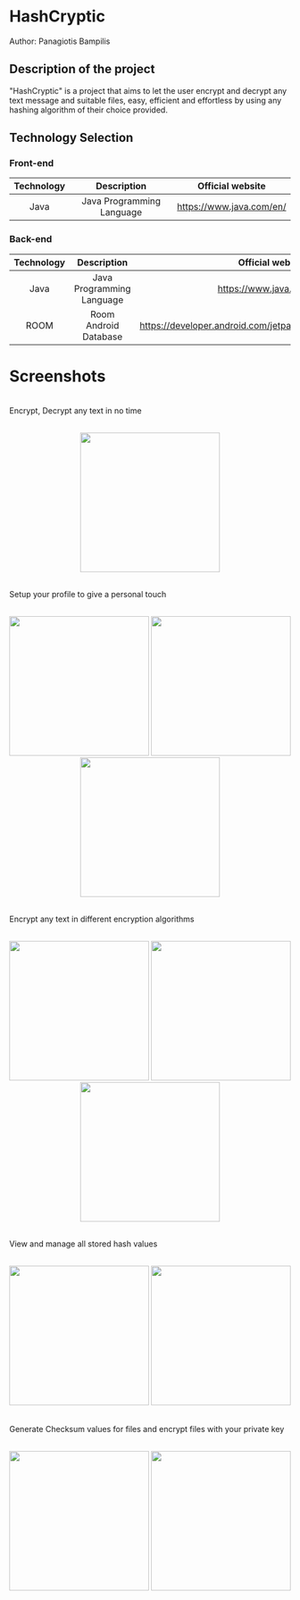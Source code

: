 # HashCryptic
Author: Panagiotis Bampilis

## Description of the project
"HashCryptic" is a project that aims to let the user encrypt and decrypt any text message and suitable files, easy, efficient and effortless by using any hashing algorithm of their choice provided.

## Technology Selection

### Front-end
|     Technology     |        Description        |                Official website                |
| :----------------: | :----------------------:  | :--------------------------------------------: |
|        Java        | Java Programming Language |               https://www.java.com/en/         |

### Back-end
|     Technology     |        Description        |                Official website                |
| :----------------: | :----------------------:  | :--------------------------------------------: |
|        Java        | Java Programming Language |               https://www.java.com/en/         |
|        ROOM        |    Room Android Database  | https://developer.android.com/jetpack/androidx/releases/room |

# Screenshots
<br>
Encrypt, Decrypt any text in no time
<br><br>
<p align="center">
  <img src="Screenshots/1.png" width=250></img>
</p>
<br>
Setup your profile to give a personal touch
<br><br>
<p align="center">
  <img src="Screenshots/2.png" width=250></img>
  <img src="Screenshots/3.png" width=250></img>
  <img src="Screenshots/4.png" width=250></img>
</p>
<br>
Encrypt any text in different encryption algorithms
<br><br>
<p align="center">
  <img src="Screenshots/5.png" width=250></img>
  <img src="Screenshots/6.png" width=250></img>
  <img src="Screenshots/7.png" width=250></img>
</p>
<br>
View and manage all stored hash values
<br><br>
<p align="center">
  <img src="Screenshots/8.png" width=250></img>
  <img src="Screenshots/9.png" width=250></img>
</p>
<br>
Generate Checksum values for files and encrypt files with your private key
<br><br>
<p align="center">
    <img src="Screenshots/10.png" width=250></img>
    <img src="Screenshots/11.png" width=250></img>
</p>
<br>